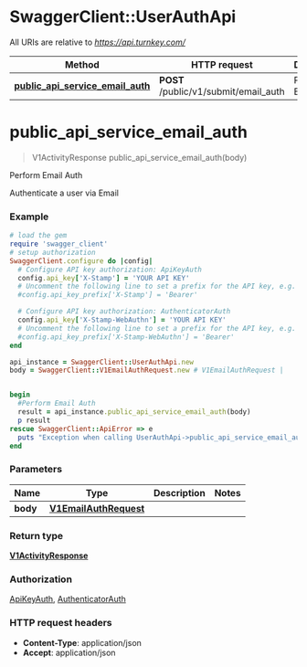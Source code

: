 # SwaggerClient::UserAuthApi

All URIs are relative to *https://api.turnkey.com/*

Method | HTTP request | Description
------------- | ------------- | -------------
[**public_api_service_email_auth**](UserAuthApi.md#public_api_service_email_auth) | **POST** /public/v1/submit/email_auth | Perform Email Auth

# **public_api_service_email_auth**
> V1ActivityResponse public_api_service_email_auth(body)

Perform Email Auth

Authenticate a user via Email

### Example
```ruby
# load the gem
require 'swagger_client'
# setup authorization
SwaggerClient.configure do |config|
  # Configure API key authorization: ApiKeyAuth
  config.api_key['X-Stamp'] = 'YOUR API KEY'
  # Uncomment the following line to set a prefix for the API key, e.g. 'Bearer' (defaults to nil)
  #config.api_key_prefix['X-Stamp'] = 'Bearer'

  # Configure API key authorization: AuthenticatorAuth
  config.api_key['X-Stamp-WebAuthn'] = 'YOUR API KEY'
  # Uncomment the following line to set a prefix for the API key, e.g. 'Bearer' (defaults to nil)
  #config.api_key_prefix['X-Stamp-WebAuthn'] = 'Bearer'
end

api_instance = SwaggerClient::UserAuthApi.new
body = SwaggerClient::V1EmailAuthRequest.new # V1EmailAuthRequest | 


begin
  #Perform Email Auth
  result = api_instance.public_api_service_email_auth(body)
  p result
rescue SwaggerClient::ApiError => e
  puts "Exception when calling UserAuthApi->public_api_service_email_auth: #{e}"
end
```

### Parameters

Name | Type | Description  | Notes
------------- | ------------- | ------------- | -------------
 **body** | [**V1EmailAuthRequest**](V1EmailAuthRequest.md)|  | 

### Return type

[**V1ActivityResponse**](V1ActivityResponse.md)

### Authorization

[ApiKeyAuth](../README.md#ApiKeyAuth), [AuthenticatorAuth](../README.md#AuthenticatorAuth)

### HTTP request headers

 - **Content-Type**: application/json
 - **Accept**: application/json



